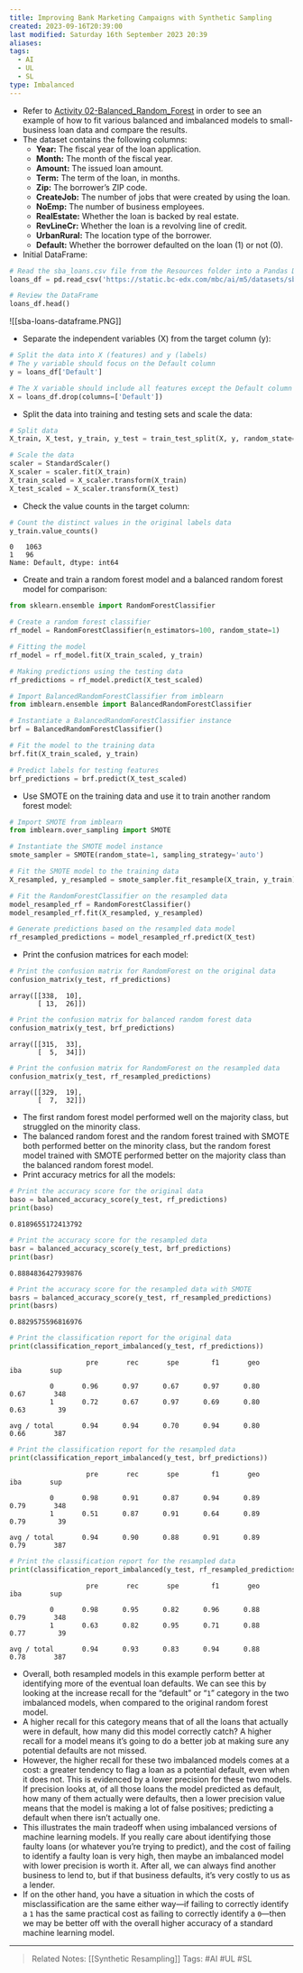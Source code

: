 ```yaml
---
title: Improving Bank Marketing Campaigns with Synthetic Sampling
created: 2023-09-16T20:39:00
last modified: Saturday 16th September 2023 20:39
aliases: 
tags:
  - AI
  - UL
  - SL
type: Imbalanced
---
```

- Refer to [Activity 02-Balanced_Random_Forest](file:///C:/Users/JORMIL/Work/AI_MicroBootCamp/mbc-ai/05-ML-Optimization/activities/02-Balanced_Random_Forest) in order to see an example of how to fit various balanced and imbalanced models to small-business loan data and compare the results.
- The dataset contains the following columns:
	- **Year:** The fiscal year of the loan application.
	- **Month:** The month of the fiscal year.
	- **Amount:** The issued loan amount.
	- **Term:** The term of the loan, in months.
	- **Zip:** The borrower’s ZIP code.
	- **CreateJob:** The number of jobs that were created by using the loan.
	- **NoEmp:** The number of business employees.
	- **RealEstate:** Whether the loan is backed by real estate.
	- **RevLineCr:** Whether the loan is a revolving line of credit.
	- **UrbanRural:** The location type of the borrower.
	- **Default:** Whether the borrower defaulted on the loan (1) or not (0).
- Initial DataFrame:
```python
# Read the sba_loans.csv file from the Resources folder into a Pandas DataFrame
loans_df = pd.read_csv('https://static.bc-edx.com/mbc/ai/m5/datasets/sba-loans.csv')

# Review the DataFrame
loans_df.head()
```
![[sba-loans-dataframe.PNG]]
- Separate the independent variables (X) from the target column (y):
```python
# Split the data into X (features) and y (labels)
# The y variable should focus on the Default column
y = loans_df['Default']

# The X variable should include all features except the Default column
X = loans_df.drop(columns=['Default'])
```
- Split the data into training and testing sets and scale the data:
```python
# Split data
X_train, X_test, y_train, y_test = train_test_split(X, y, random_state=1)

# Scale the data
scaler = StandardScaler()
X_scaler = scaler.fit(X_train)
X_train_scaled = X_scaler.transform(X_train)
X_test_scaled = X_scaler.transform(X_test)
```
- Check the value counts in the target column:
```python
# Count the distinct values in the original labels data
y_train.value_counts()
```
```text
0   1063
1   96
Name: Default, dtype: int64
```
- Create and train a random forest model and a balanced random forest model for comparison:
```python
from sklearn.ensemble import RandomForestClassifier

# Create a random forest classifier
rf_model = RandomForestClassifier(n_estimators=100, random_state=1)

# Fitting the model
rf_model = rf_model.fit(X_train_scaled, y_train)

# Making predictions using the testing data
rf_predictions = rf_model.predict(X_test_scaled)

# Import BalancedRandomForestClassifier from imblearn
from imblearn.ensemble import BalancedRandomForestClassifier

# Instantiate a BalancedRandomForestClassifier instance
brf = BalancedRandomForestClassifier()

# Fit the model to the training data
brf.fit(X_train_scaled, y_train)

# Predict labels for testing features
brf_predictions = brf.predict(X_test_scaled)
```
- Use SMOTE on the training data and use it to train another random forest model:
```python
# Import SMOTE from imblearn
from imblearn.over_sampling import SMOTE

# Instantiate the SMOTE model instance
smote_sampler = SMOTE(random_state=1, sampling_strategy='auto')

# Fit the SMOTE model to the training data
X_resampled, y_resampled = smote_sampler.fit_resample(X_train, y_train)

# Fit the RandomForestClassifier on the resampled data
model_resampled_rf = RandomForestClassifier()
model_resampled_rf.fit(X_resampled, y_resampled)

# Generate predictions based on the resampled data model
rf_resampled_predictions = model_resampled_rf.predict(X_test)
```
- Print the confusion matrices for each model:
```python
# Print the confusion matrix for RandomForest on the original data
confusion_matrix(y_test, rf_predictions)
```
```text
array([[338,  10],
       [ 13,  26]])
```
```python
# Print the confusion matrix for balanced random forest data
confusion_matrix(y_test, brf_predictions)
```
```text
array([[315,  33],
       [  5,  34]])
```
```python
# Print the confusion matrix for RandomForest on the resampled data
confusion_matrix(y_test, rf_resampled_predictions)
```
```text
array([[329,  19],
       [  7,  32]])
```
- The first random forest model performed well on the majority class, but struggled on the minority class.
- The balanced random forest and the random forest trained with SMOTE both performed better on the minority class, but the random forest model trained with SMOTE performed better on the majority class than the balanced random forest model.
- Print accuracy metrics for all the models:
```python
# Print the accuracy score for the original data
baso = balanced_accuracy_score(y_test, rf_predictions)
print(baso)
```
```text
0.8189655172413792
```
```python
# Print the accuracy score for the resampled data
basr = balanced_accuracy_score(y_test, brf_predictions)
print(basr)
```
```text
0.8884836427939876
```
```python
# Print the accuracy score for the resampled data with SMOTE
basrs = balanced_accuracy_score(y_test, rf_resampled_predictions)
print(basrs)
```
```text
0.8829575596816976
```
```python
# Print the classification report for the original data
print(classification_report_imbalanced(y_test, rf_predictions))
```
```text
                   pre       rec       spe        f1       geo       iba       sup

          0       0.96      0.97      0.67      0.97      0.80      0.67       348
          1       0.72      0.67      0.97      0.69      0.80      0.63        39

avg / total       0.94      0.94      0.70      0.94      0.80      0.66       387
```
```python
# Print the classification report for the resampled data
print(classification_report_imbalanced(y_test, brf_predictions))
```
```text
                   pre       rec       spe        f1       geo       iba       sup

          0       0.98      0.91      0.87      0.94      0.89      0.79       348
          1       0.51      0.87      0.91      0.64      0.89      0.79        39

avg / total       0.94      0.90      0.88      0.91      0.89      0.79       387
```
```python
# Print the classification report for the resampled data
print(classification_report_imbalanced(y_test, rf_resampled_predictions))
```
```text
                   pre       rec       spe        f1       geo       iba       sup

          0       0.98      0.95      0.82      0.96      0.88      0.79       348
          1       0.63      0.82      0.95      0.71      0.88      0.77        39

avg / total       0.94      0.93      0.83      0.94      0.88      0.78       387
```
- Overall, both resampled models in this example perform better at identifying more of the eventual loan defaults. We can see this by looking at the increase recall for the “default” or “`1`” category in the two imbalanced models, when compared to the original random forest model.
- A higher recall for this category means that of all the loans that actually were in default, how many did this model correctly catch? A higher recall for a model means it’s going to do a better job at making sure any potential defaults are not missed.
- However, the higher recall for these two imbalanced models comes at a cost: a greater tendency to flag a loan as a potential default, even when it does not. This is evidenced by a lower precision for these two models. If precision looks at, of all those loans the model predicted as default, how many of them actually were defaults, then a lower precision value means that the model is making a lot of false positives; predicting a default when there isn’t actually one.
- This illustrates the main tradeoff when using imbalanced versions of machine learning models. If you really care about identifying those faulty loans (or whatever you’re trying to predict), and the cost of failing to identify a faulty loan is very high, then maybe an imbalanced model with lower precision is worth it. After all, we can always find another business to lend to, but if that business defaults, it’s very costly to us as a lender.
- If on the other hand, you have a situation in which the costs of misclassification are the same either way—if failing to correctly identify a `1` has the same practical cost as failing to correctly identify a `0`—then we may be better off with the overall higher accuracy of a standard machine learning model.
---
>Related Notes: [[Synthetic Resampling]]
>Tags: #AI #UL #SL 
